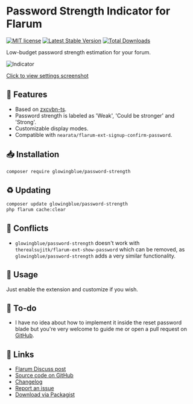 # Password Strength Indicator for Flarum

[![MIT license](https://img.shields.io/badge/license-MIT-blue.svg)](https://github.com/glowingblue/flarum-ext-password-strength/blob/master/LICENSE) [![Latest Stable Version](https://img.shields.io/packagist/v/glowingblue/password-strength.svg)](https://packagist.org/packages/glowingblue/password-strength) [![Total Downloads](https://img.shields.io/packagist/dt/glowingblue/password-strength.svg)](https://packagist.org/packages/glowingblue/password-strength)

Low-budget password strength estimation for your forum.

![Indicator](https://i.imgur.com/j4QErvP.gif)

[Click to view settings screenshot](https://i.ibb.co/r5ftZRb/ps-Settings.png)

## 🦸 Features

- Based on [zxcvbn-ts](https://zxcvbn-ts.github.io/zxcvbn/).
- Password strength is labeled as 'Weak', 'Could be stronger' and 'Strong'.
- Customizable display modes.
- Compatible with `nearata/flarum-ext-signup-confirm-password`.

## 📥 Installation

```bash
composer require glowingblue/password-strength
```

## ♻ Updating

```bash
composer update glowingblue/password-strength
php flarum cache:clear
```

## 🚫 Conflicts
- `glowingblue/password-strength` doesn't work with `therealsujitk/flarum-ext-show-password` which can be removed, as `glowingblue/password-strength` adds a very similar functionality.

## 📖 Usage

Just enable the extension and customize if you wish.

## 📝 To-do

- I have no idea about how to implement it inside the reset password blade but you're very welcome to guide me or open a pull request on [GitHub](https://github.com/glowingblue/flarum-ext-password-strength).

## 🔗 Links

- [Flarum Discuss post](https://discuss.flarum.org/d/26191-gb-password-strength)
- [Source code on GitHub](https://github.com/glowingblue/flarum-ext-password-strength)
- [Changelog](https://github.com/glowingblue/flarum-ext-password-strength/blob/master/CHANGELOG.md)
- [Report an issue](https://github.com/glowingblue/flarum-ext-password-strength/issues)
- [Download via Packagist](https://packagist.org/packages/glowingblue/password-strength)
